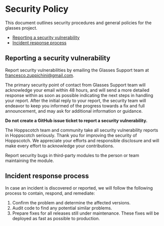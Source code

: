 # Security Policy

This document outlines security procedures and general policies for the glasses project.

  - [Reporting a security vulnerability](#reporting-a-security-vulnerability)
  - [Incident response process](#incident-response-process)

## Reporting a security vulnerability

Report security vulnerabilities by emailing the Glasses Support team at francesco.zuppichini@gmail.com.

The primary security point of contact from Glasses Support team will acknowledge your email within 48 hours, and will send a more detailed response within as soon as possible indicating the next steps in handling your report. After the initial reply to your report, the security team will endeavor to keep you informed of the progress towards a fix and full announcement, and may ask for additional information or guidance.

**Do not create a GitHub issue ticket to report a security vulnerability.**

The Hoppscotch team and community take all security vulnerability reports in Hoppscotch seriously. Thank you for improving the security of Hoppscotch. We appreciate your efforts and responsible disclosure and will make every effort to acknowledge your contributions.

Report security bugs in third-party modules to the person or team maintaining the module.

## Incident response process

In case an incident is discovered or reported, we will follow the following  process to contain, respond, and remediate:

1. Confirm the problem and determine the affected versions.
2. Audit code to find any potential similar problems.
3. Prepare fixes for all releases still under maintenance. These fixes will be deployed as fast as possible to production.
